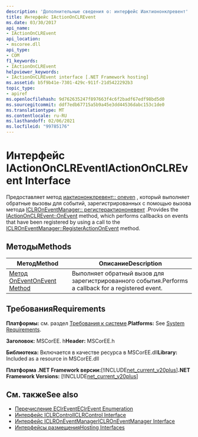 ```yaml
---
description: 'Дополнительные сведения о: интерфейс Иактиононклревент'
title: Интерфейс IActionOnCLREvent
ms.date: 03/30/2017
api_name:
- IActionOnCLREvent
api_location:
- mscoree.dll
api_type:
- COM
f1_keywords:
- IActionOnCLREvent
helpviewer_keywords:
- IActionOnCLREvent interface [.NET Framework hosting]
ms.assetid: b5f9b41e-7301-429c-911f-21d5422292b3
topic_type:
- apiref
ms.openlocfilehash: 9d762635247f897663f4c6f2badf67edf98bd5d0
ms.sourcegitcommit: ddf7edb67715a5b9a45e3dd44536dabc153c1de0
ms.translationtype: MT
ms.contentlocale: ru-RU
ms.lasthandoff: 02/06/2021
ms.locfileid: "99785176"
---
```

# <a name="iactiononclrevent-interface"></a><span data-ttu-id="c092d-103">Интерфейс IActionOnCLREvent</span><span class="sxs-lookup"><span data-stu-id="c092d-103">IActionOnCLREvent Interface</span></span>

<span data-ttu-id="c092d-104">Предоставляет метод [иактиононклревент:: oneven](iactiononclrevent-onevent-method.md) , который выполняет обратные вызовы для событий, зарегистрированных с помощью вызова метода [ICLROnEventManager:: регистерактиононевент](iclroneventmanager-registeractiononevent-method.md) .</span><span class="sxs-lookup"><span data-stu-id="c092d-104">Provides the [IActionOnCLREvent::OnEvent](iactiononclrevent-onevent-method.md) method, which performs callbacks on events that have been registered by using a call to the [ICLROnEventManager::RegisterActionOnEvent](iclroneventmanager-registeractiononevent-method.md) method.</span></span>  
  
## <a name="methods"></a><span data-ttu-id="c092d-105">Методы</span><span class="sxs-lookup"><span data-stu-id="c092d-105">Methods</span></span>  
  
|<span data-ttu-id="c092d-106">Метод</span><span class="sxs-lookup"><span data-stu-id="c092d-106">Method</span></span>|<span data-ttu-id="c092d-107">Описание</span><span class="sxs-lookup"><span data-stu-id="c092d-107">Description</span></span>|  
|------------|-----------------|  
|[<span data-ttu-id="c092d-108">Метод OnEvent</span><span class="sxs-lookup"><span data-stu-id="c092d-108">OnEvent Method</span></span>](iactiononclrevent-onevent-method.md)|<span data-ttu-id="c092d-109">Выполняет обратный вызов для зарегистрированного события.</span><span class="sxs-lookup"><span data-stu-id="c092d-109">Performs a callback for a registered event.</span></span>|  
  
## <a name="requirements"></a><span data-ttu-id="c092d-110">Требования</span><span class="sxs-lookup"><span data-stu-id="c092d-110">Requirements</span></span>  

 <span data-ttu-id="c092d-111">**Платформы:** см. раздел [Требования к системе](../../get-started/system-requirements.md).</span><span class="sxs-lookup"><span data-stu-id="c092d-111">**Platforms:** See [System Requirements](../../get-started/system-requirements.md).</span></span>  
  
 <span data-ttu-id="c092d-112">**Заголовок:** MSCorEE. h</span><span class="sxs-lookup"><span data-stu-id="c092d-112">**Header:** MSCorEE.h</span></span>  
  
 <span data-ttu-id="c092d-113">**Библиотека:** Включается в качестве ресурса в MSCorEE.dll</span><span class="sxs-lookup"><span data-stu-id="c092d-113">**Library:** Included as a resource in MSCorEE.dll</span></span>  
  
 <span data-ttu-id="c092d-114">**Платформа .NET Framework версии:**[!INCLUDE[net_current_v20plus](../../../../includes/net-current-v20plus-md.md)]</span><span class="sxs-lookup"><span data-stu-id="c092d-114">**.NET Framework Versions:** [!INCLUDE[net_current_v20plus](../../../../includes/net-current-v20plus-md.md)]</span></span>  
  
## <a name="see-also"></a><span data-ttu-id="c092d-115">См. также</span><span class="sxs-lookup"><span data-stu-id="c092d-115">See also</span></span>

- [<span data-ttu-id="c092d-116">Перечисление EClrEvent</span><span class="sxs-lookup"><span data-stu-id="c092d-116">EClrEvent Enumeration</span></span>](eclrevent-enumeration.md)
- [<span data-ttu-id="c092d-117">Интерфейс ICLRControl</span><span class="sxs-lookup"><span data-stu-id="c092d-117">ICLRControl Interface</span></span>](iclrcontrol-interface.md)
- [<span data-ttu-id="c092d-118">Интерфейс ICLROnEventManager</span><span class="sxs-lookup"><span data-stu-id="c092d-118">ICLROnEventManager Interface</span></span>](iclroneventmanager-interface.md)
- [<span data-ttu-id="c092d-119">Интерфейсы размещения</span><span class="sxs-lookup"><span data-stu-id="c092d-119">Hosting Interfaces</span></span>](hosting-interfaces.md)
